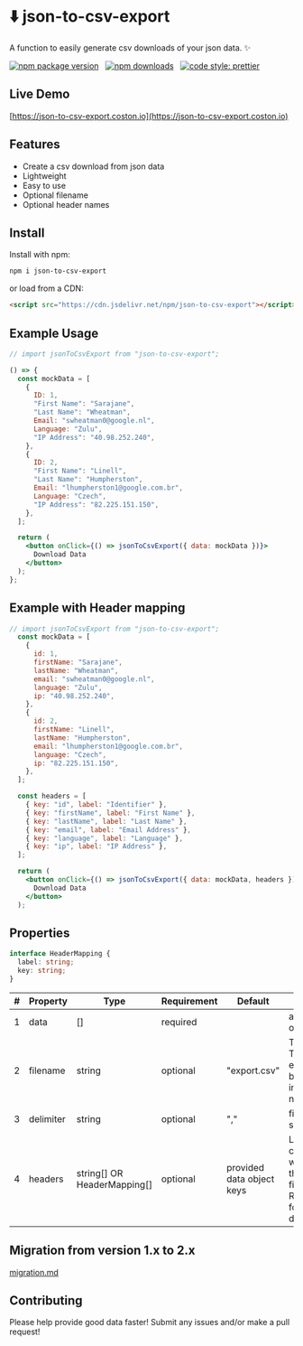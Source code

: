# ⬇️ json-to-csv-export

A function to easily generate csv downloads of your json data. ✨

[![npm package version](https://badge.fury.io/js/json-to-csv-export.svg)](https://www.npmjs.com/package/json-to-csv-export)
&nbsp;
[![npm downloads](https://img.shields.io/npm/dm/json-to-csv-export.svg)](https://www.npmjs.com/package/json-to-csv-export)
&nbsp;
[![code style: prettier](https://img.shields.io/badge/code_style-prettier-ff69b4.svg)](https://prettier.io)

## Live Demo

[https://json-to-csv-export.coston.io](https://json-to-csv-export.coston.io)

## Features

- Create a csv download from json data
- Lightweight
- Easy to use
- Optional filename
- Optional header names

## Install

Install with npm:

```sh
npm i json-to-csv-export
```

or load from a CDN:

```html
<script src="https://cdn.jsdelivr.net/npm/json-to-csv-export"></script>
```

## Example Usage

```jsx
// import jsonToCsvExport from "json-to-csv-export";

() => {
  const mockData = [
    {
      ID: 1,
      "First Name": "Sarajane",
      "Last Name": "Wheatman",
      Email: "swheatman0@google.nl",
      Language: "Zulu",
      "IP Address": "40.98.252.240",
    },
    {
      ID: 2,
      "First Name": "Linell",
      "Last Name": "Humpherston",
      Email: "lhumpherston1@google.com.br",
      Language: "Czech",
      "IP Address": "82.225.151.150",
    },
  ];

  return (
    <button onClick={() => jsonToCsvExport({ data: mockData })}>
      Download Data
    </button>
  );
};
```

## Example with Header mapping

```jsx
// import jsonToCsvExport from "json-to-csv-export";
  const mockData = [
    {
      id: 1,
      firstName: "Sarajane",
      lastName: "Wheatman",
      email: "swheatman0@google.nl",
      language: "Zulu",
      ip: "40.98.252.240",
    },
    {
      id: 2,
      firstName: "Linell",
      lastName: "Humpherston",
      email: "lhumpherston1@google.com.br",
      language: "Czech",
      ip: "82.225.151.150",
    },
  ];

  const headers = [
    { key: "id", label: "Identifier" },
    { key: "firstName", label: "First Name" },
    { key: "lastName", label: "Last Name" },
    { key: "email", label: "Email Address" },
    { key: "language", label: "Language" },
    { key: "ip", label: "IP Address" },
  ];

  return (
    <button onClick={() => jsonToCsvExport({ data: mockData, headers })}>
      Download Data
    </button>
  );
```




## Properties

```typescript
interface HeaderMapping {
  label: string;
  key: string;
}
```


| # | Property  | Type                             | Requirement | Default                   | Description                                                                              |
| - | --------- | -------------------------------- | ----------- | ------------------------- | ---------------------------------------------------------------------------------------- |
| 1 | data      | []                               | required    |                           | array of objects                                                                         |
| 2 | filename  | string                           | optional    | "export.csv"              | The filename. The .csv extention will be added if not included in file name              |
| 3 | delimiter | string                           | optional    | ","                       | fields separator                                                                         |
| 4 | headers   | string[] OR<br />HeaderMapping[] | optional    | provided data object keys | List of columns that will be used in the final CSV file. Recommended for large datasets! |

## Migration from version 1.x to 2.x

[migration.md](migration.md)

## Contributing

Please help provide good data faster! Submit any issues and/or make a pull request!
